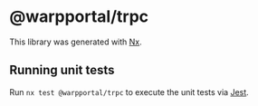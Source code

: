 # @warpportal/trpc

This library was generated with [Nx](https://nx.dev).

## Running unit tests

Run `nx test @warpportal/trpc` to execute the unit tests via [Jest](https://jestjs.io).
